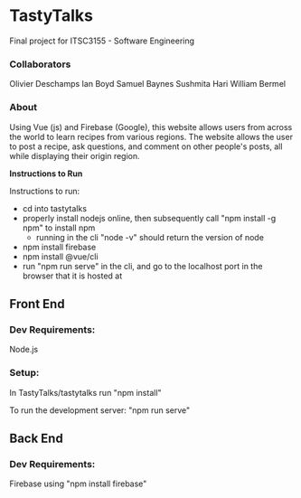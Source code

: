 # TastyTalks
Final project for ITSC3155 - Software Engineering

### Collaborators
Olivier Deschamps
Ian Boyd
Samuel Baynes
Sushmita Hari
William Bermel

### About
Using Vue (js) and Firebase (Google), this website allows users from across the 
world to learn recipes from various regions. The website allows the user to 
post a recipe, ask questions, and comment on other people's posts, all while
displaying their origin region. 

**Instructions to Run**

Instructions to run:
- cd into tastytalks
- properly install nodejs online, then subsequently call "npm install -g npm" to install npm
    - running in the cli "node -v" should return the version of node
- npm install firebase
- npm install @vue/cli
- run "npm run serve" in the cli, and go to the localhost port in the browser that it is hosted at


## Front End
### Dev Requirements:
Node.js
### Setup: 
In TastyTalks/tastytalks run
"npm install"

To run the development server:
"npm run serve"

## Back End
### Dev Requirements:
Firebase using "npm install firebase"

